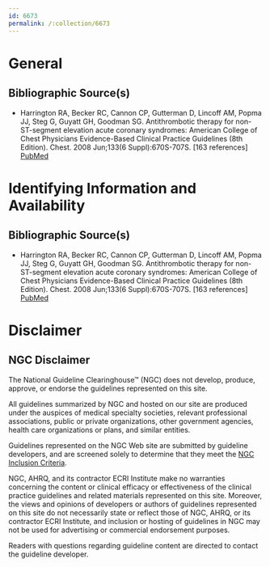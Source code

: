 ```yaml
---
id: 6673
permalink: /:collection/6673
---
```


# General

## Bibliographic Source(s)

- Harrington RA, Becker RC, Cannon CP, Gutterman D, Lincoff AM, Popma JJ, Steg G, Guyatt GH, Goodman SG. Antithrombotic therapy for non-ST-segment elevation acute coronary syndromes: American College of Chest Physicians Evidence-Based Clinical Practice Guidelines (8th Edition). Chest. 2008 Jun;133(6 Suppl):670S-707S. [163 references] [ PubMed ](http://www.ncbi.nlm.nih.gov/entrez/query.fcgi?cmd=Retrieve&db=pubmed&dopt=Abstract&list_uids=18574276)

# Identifying Information and Availability

## Bibliographic Source(s)

- Harrington RA, Becker RC, Cannon CP, Gutterman D, Lincoff AM, Popma JJ, Steg G, Guyatt GH, Goodman SG. Antithrombotic therapy for non-ST-segment elevation acute coronary syndromes: American College of Chest Physicians Evidence-Based Clinical Practice Guidelines (8th Edition). Chest. 2008 Jun;133(6 Suppl):670S-707S. [163 references] [ PubMed ](http://www.ncbi.nlm.nih.gov/entrez/query.fcgi?cmd=Retrieve&db=pubmed&dopt=Abstract&list_uids=18574276)

# Disclaimer

## NGC Disclaimer

The National Guideline Clearinghouse™ (NGC) does not develop, produce, approve, or endorse the guidelines represented on this site.

All guidelines summarized by NGC and hosted on our site are produced under the auspices of medical specialty societies, relevant professional associations, public or private organizations, other government agencies, health care organizations or plans, and similar entities.

Guidelines represented on the NGC Web site are submitted by guideline developers, and are screened solely to determine that they meet the [NGC Inclusion Criteria](/help-and-about/summaries/inclusion-criteria).

NGC, AHRQ, and its contractor ECRI Institute make no warranties concerning the content or clinical efficacy or effectiveness of the clinical practice guidelines and related materials represented on this site. Moreover, the views and opinions of developers or authors of guidelines represented on this site do not necessarily state or reflect those of NGC, AHRQ, or its contractor ECRI Institute, and inclusion or hosting of guidelines in NGC may not be used for advertising or commercial endorsement purposes.

Readers with questions regarding guideline content are directed to contact the guideline developer.

